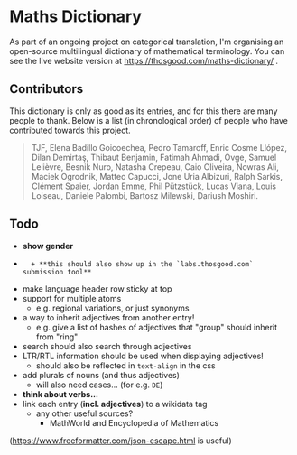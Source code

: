 # Maths Dictionary

As part of an ongoing project on categorical translation, I'm organising an open-source multilingual dictionary of mathematical terminology.
You can see the live website version at https://thosgood.com/maths-dictionary/ .

## Contributors

This dictionary is only as good as its entries, and for this there are many people to thank. Below is a list (in chronological order) of people who have contributed towards this project.

> TJF, Elena Badillo Goicoechea, Pedro Tamaroff, Enric Cosme Llópez, Dilan Demirtaş, Thibaut Benjamin, Fatimah Ahmadi, Övge, Samuel Lelièvre, Besnik Nuro, Natasha Crepeau, Caio Oliveira, Nowras Ali, Maciek Ogrodnik, Matteo Capucci, Jone Uria Albizuri, Ralph Sarkis, Clément Spaier, Jordan Emme, Phil Pützstück, Lucas Viana, Louis Loiseau, Daniele Palombi, Bartosz Milewski, Dariush Moshiri.

## Todo

- **show gender**
- ~~~add an initial column with `refs` data (automatically href'd etc)~~~
    + **this should also show up in the `labs.thosgood.com` submission tool**
- make language header row sticky at top
- support for multiple atoms
    + e.g. regional variations, or just synonyms
- a way to inherit adjectives from another entry!
    + e.g. give a list of hashes of adjectives that "group" should inherit from "ring"
- search should also search through adjectives
- LTR/RTL information should be used when displaying adjectives!
    + should also be reflected in `text-align` in the css
- add plurals of nouns (and thus adjectives)
    + will also need cases... (for e.g. `DE`)
- **think about verbs...**
- link each entry (**incl. adjectives**) to a wikidata tag
    + any other useful sources?
        * MathWorld and Encyclopedia of Mathematics

(<https://www.freeformatter.com/json-escape.html> is useful)
